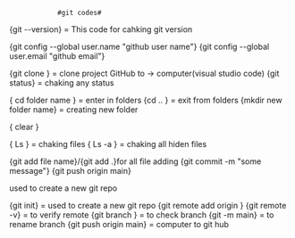                 #git codes#
{git --version} = This code for  cahking git version

<!-- *(git configer codes) -->
{git config --global user.name "github user name"}
{git config --global user.email "github email"}

<!-- *clone & status -->
{git clone <some link>} = clone project GitHub to -> computer(visual studio code)
{git status} = chaking any status 

<!-- * chaning folder  -->
{ cd folder name } = enter in  folders
{cd .. } =  exit from folders
{mkdir new folder name} = creating new folder

<!-- *clear terminal -->
{ clear }

<!-- *list of files  -->
{ Ls } = chaking files 
{ Ls -a } = chaking all hiden files  

<!-- *add & commit = computer to git hub -->
{git add file name}/{git add .}for all file adding
{git commit  -m "some message"}
{git push origin main}

<!-- *init Command* -->used  to create a new git repo
{git init}  =  used  to create a new git repo
{git remote add origin <link new repository>}
{git remote -v} = to verify remote
{git branch } = to check branch 
{git -m main} = to rename branch 
{git push origin main} = computer to git hub

